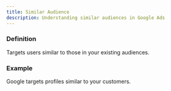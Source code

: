 ```yaml
---
title: Similar Audience
description: Understanding similar audiences in Google Ads
---
```


### Definition
Targets users similar to those in your existing audiences.

### Example
Google targets profiles similar to your customers.